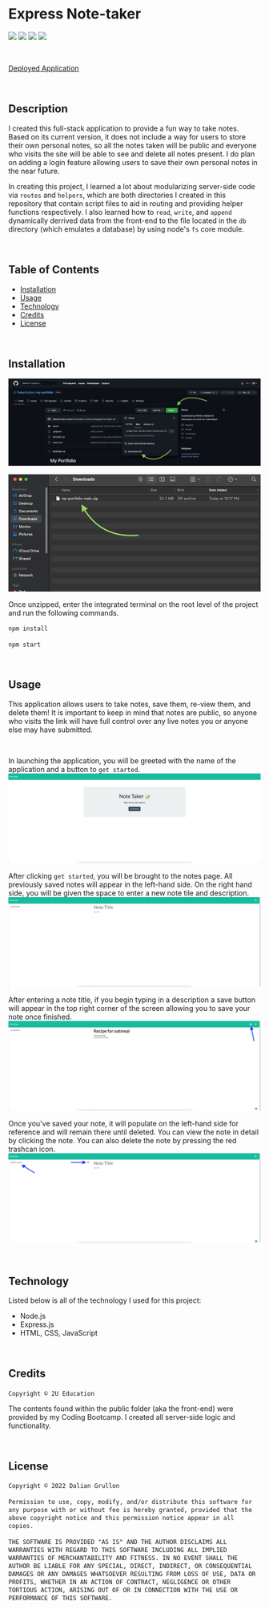 # Express Note-taker
![](https://img.shields.io/github/followers/daliangrullon?style=social)
![](https://img.shields.io/github/last-commit/daliangrullon/note-taker-app?style=flat-square)
![](https://img.shields.io/github/languages/top/DalianGrullon/note-taker-app?style=flat-square)
![](https://img.shields.io/github/languages/count/daliangrullon/note-taker-app?style=flat-square)

<br>

[Deployed Application](https://note-taker-app-daliangrullon.herokuapp.com/)

<br>

## Description

I created this full-stack application to provide a fun way to take notes. Based on its current version, it does not include a way for users to store their own personal notes, so all the notes taken will be public and everyone who visits the site will be able to see and delete all notes present. I do plan on adding a login feature allowing users to save their own personal notes in the near future.

In creating this project, I learned a lot about modularizing server-side code via `routes` and `helpers`, which are both directories I created in this repository that contain script files to aid in routing and providing helper functions respectively. I also learned how to `read`, `write`, and `append` dynamically derrived data from the front-end to the file located in the `db` directory (which emulates a database) by using node's `fs` core module.

<br>

## Table of Contents

- [Installation](#installation)
- [Usage](#usage)
- [Technology](#technology)
- [Credits](#credits)
- [License](#license)

<br>

## Installation

![](./public/assets/images/installation-1.png)

![](./public/assets/images/installation-2.png)

Once unzipped, enter the integrated terminal on the root level of the project and run the following commands.

```
npm install

npm start
```

<br>

## Usage
This application allows users to take notes, save them, re-view them, and delete them! It is important to keep in mind that notes are public, so anyone who visits the link will have full control over any live notes you or anyone else may have submitted.

<br>

In launching the application, you will be greeted with the name of the application and a button to `get started`.
![](./public/assets/images/landing-page-example.png)

After clicking `get started`, you will be brought to the notes page. All previously saved notes will appear in the left-hand side. On the right hand side, you will be given the space to enter a new note tile and description.
![](./public/assets/images/notes-page-example.png)

After entering a note title, if you begin typing in a description a save button will appear in the top right corner of the screen allowing you to save your note once finished.
![](./public/assets/images/save-button-example.png)

Once you've saved your note, it will populate on the left-hand side for reference and will remain there until deleted. You can view the note in detail by clicking the note. You can also delete the note by pressing the red trashcan icon.
![](./public/assets/images/delete-note-example.png)

<br>

## Technology
Listed below is all of the technology I used for this project:
- Node.js
- Express.js
- HTML, CSS, JavaScript

<br>

## Credits 
`Copyright © 2U Education`

The contents found within the public folder (aka the front-end) were provided by my Coding Bootcamp. I created all server-side logic and functionality.

<br>

## License

    Copyright © 2022 Dalian Grullon

    Permission to use, copy, modify, and/or distribute this software for any purpose with or without fee is hereby granted, provided that the above copyright notice and this permission notice appear in all copies.

    THE SOFTWARE IS PROVIDED "AS IS" AND THE AUTHOR DISCLAIMS ALL WARRANTIES WITH REGARD TO THIS SOFTWARE INCLUDING ALL IMPLIED WARRANTIES OF MERCHANTABILITY AND FITNESS. IN NO EVENT SHALL THE AUTHOR BE LIABLE FOR ANY SPECIAL, DIRECT, INDIRECT, OR CONSEQUENTIAL DAMAGES OR ANY DAMAGES WHATSOEVER RESULTING FROM LOSS OF USE, DATA OR PROFITS, WHETHER IN AN ACTION OF CONTRACT, NEGLIGENCE OR OTHER TORTIOUS ACTION, ARISING OUT OF OR IN CONNECTION WITH THE USE OR PERFORMANCE OF THIS SOFTWARE.
